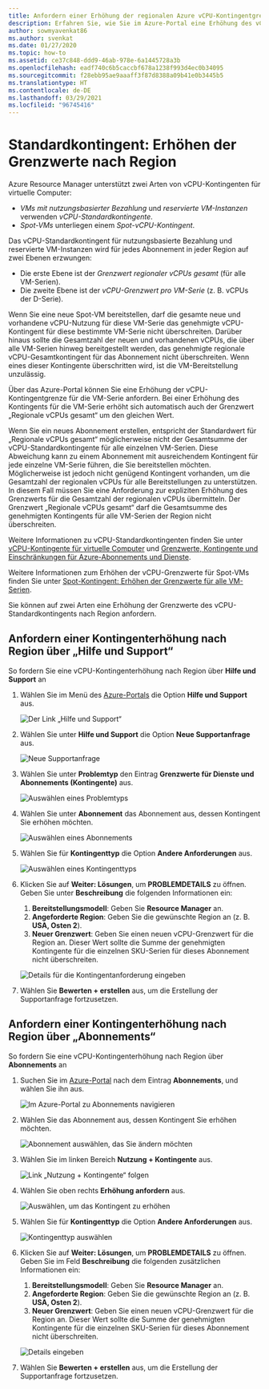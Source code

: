 ```yaml
---
title: Anfordern einer Erhöhung der regionalen Azure vCPU-Kontingentgrenzwerte
description: Erfahren Sie, wie Sie im Azure-Portal eine Erhöhung des vCPU-Kontingentgrenzwerts für eine Region anfordern.
author: sowmyavenkat86
ms.author: svenkat
ms.date: 01/27/2020
ms.topic: how-to
ms.assetid: ce37c848-ddd9-46ab-978e-6a1445728a3b
ms.openlocfilehash: eadf740c6b5caccbf678a1238f993d4ec0b34095
ms.sourcegitcommit: f28ebb95ae9aaaff3f87d8388a09b41e0b3445b5
ms.translationtype: HT
ms.contentlocale: de-DE
ms.lasthandoff: 03/29/2021
ms.locfileid: "96745416"
---
```

# <a name="standard-quota-increase-limits-by-region"></a>Standardkontingent: Erhöhen der Grenzwerte nach Region

Azure Resource Manager unterstützt zwei Arten von vCPU-Kontingenten für virtuelle Computer:

* *VMs mit nutzungsbasierter Bezahlung* und *reservierte VM-Instanzen* verwenden *vCPU-Standardkontingente*.
* *Spot-VMs* unterliegen einem *Spot-vCPU-Kontingent*.

Das vCPU-Standardkontingent für nutzungsbasierte Bezahlung und reservierte VM-Instanzen wird für jedes Abonnement in jeder Region auf zwei Ebenen erzwungen:

* Die erste Ebene ist der *Grenzwert regionaler vCPUs gesamt* (für alle VM-Serien).
* Die zweite Ebene ist der *vCPU-Grenzwert pro VM-Serie* (z. B. vCPUs der D-Serie).

Wenn Sie eine neue Spot-VM bereitstellen, darf die gesamte neue und vorhandene vCPU-Nutzung für diese VM-Serie das genehmigte vCPU-Kontingent für diese bestimmte VM-Serie nicht überschreiten. Darüber hinaus sollte die Gesamtzahl der neuen und vorhandenen vCPUs, die über alle VM-Serien hinweg bereitgestellt werden, das genehmigte regionale vCPU-Gesamtkontingent für das Abonnement nicht überschreiten. Wenn eines dieser Kontingente überschritten wird, ist die VM-Bereitstellung unzulässig.

Über das Azure-Portal können Sie eine Erhöhung der vCPU-Kontingentgrenze für die VM-Serie anfordern. Bei einer Erhöhung des Kontingents für die VM-Serie erhöht sich automatisch auch der Grenzwert „Regionale vCPUs gesamt“ um den gleichen Wert.

Wenn Sie ein neues Abonnement erstellen, entspricht der Standardwert für „Regionale vCPUs gesamt“ möglicherweise nicht der Gesamtsumme der vCPU-Standardkontingente für alle einzelnen VM-Serien. Diese Abweichung kann zu einem Abonnement mit ausreichendem Kontingent für jede einzelne VM-Serie führen, die Sie bereitstellen möchten. Möglicherweise ist jedoch nicht genügend Kontingent vorhanden, um die Gesamtzahl der regionalen vCPUs für alle Bereitstellungen zu unterstützen. In diesem Fall müssen Sie eine Anforderung zur expliziten Erhöhung des Grenzwerts für die Gesamtzahl der regionalen vCPUs übermitteln. Der Grenzwert „Regionale vCPUs gesamt“ darf die Gesamtsumme des genehmigten Kontingents für alle VM-Serien der Region nicht überschreiten.

Weitere Informationen zu vCPU-Standardkontingenten finden Sie unter [vCPU-Kontingente für virtuelle Computer](../../virtual-machines/windows/quotas.md) und [Grenzwerte, Kontingente und Einschränkungen für Azure-Abonnements und Dienste](../../azure-resource-manager/management/azure-subscription-service-limits.md).

Weitere Informationen zum Erhöhen der vCPU-Grenzwerte für Spot-VMs finden Sie unter [Spot-Kontingent: Erhöhen der Grenzwerte für alle VM-Serien](low-priority-quota.md).

Sie können auf zwei Arten eine Erhöhung der Grenzwerte des vCPU-Standardkontingents nach Region anfordern.

## <a name="request-a-quota-increase-by-region-from-help--support"></a>Anfordern einer Kontingenterhöhung nach Region über „Hilfe und Support“

So fordern Sie eine vCPU-Kontingenterhöhung nach Region über **Hilfe und Support** an

1. Wählen Sie im Menü des [Azure-Portals](https://portal.azure.com) die Option **Hilfe und Support** aus.

   ![Der Link „Hilfe und Support“](./media/resource-manager-core-quotas-request/help-plus-support.png)

1. Wählen Sie unter **Hilfe und Support** die Option **Neue Supportanfrage** aus.

    ![Neue Supportanfrage](./media/resource-manager-core-quotas-request/new-support-request.png)

1. Wählen Sie unter **Problemtyp** den Eintrag **Grenzwerte für Dienste und Abonnements (Kontingente)** aus.

   ![Auswählen eines Problemtyps](./media/resource-manager-core-quotas-request/select-quota-issue-type.png)

1. Wählen Sie unter **Abonnement** das Abonnement aus, dessen Kontingent Sie erhöhen möchten.

   ![Auswählen eines Abonnements](./media/resource-manager-core-quotas-request/select-subscription-support-request.png)

1. Wählen Sie für **Kontingenttyp** die Option **Andere Anforderungen** aus.

   ![Auswählen eines Kontingenttyps](./media/resource-manager-core-quotas-request/regional-quotatype.png)

1. Klicken Sie auf **Weiter: Lösungen**, um **PROBLEMDETAILS** zu öffnen. Geben Sie unter **Beschreibung** die folgenden Informationen ein:

    1. **Bereitstellungsmodell**: Geben Sie **Resource Manager** an.  
    1. **Angeforderte Region**: Geben Sie die gewünschte Region an (z. B. **USA, Osten 2**).  
    1. **Neuer Grenzwert**: Geben Sie einen neuen vCPU-Grenzwert für die Region an. Dieser Wert sollte die Summe der genehmigten Kontingente für die einzelnen SKU-Serien für dieses Abonnement nicht überschreiten.

    ![Details für die Kontingentanforderung eingeben](./media/resource-manager-core-quotas-request/regional-details.png)

1. Wählen Sie **Bewerten + erstellen** aus, um die Erstellung der Supportanfrage fortzusetzen.

## <a name="request-a-quota-increase-by-region-from-subscriptions"></a>Anfordern einer Kontingenterhöhung nach Region über „Abonnements“

So fordern Sie eine vCPU-Kontingenterhöhung nach Region über **Abonnements** an

1. Suchen Sie im [Azure-Portal](https://portal.azure.com) nach dem Eintrag **Abonnements**, und wählen Sie ihn aus.

   ![Im Azure-Portal zu Abonnements navigieren](./media/resource-manager-core-quotas-request/search-for-subscriptions.png)

1. Wählen Sie das Abonnement aus, dessen Kontingent Sie erhöhen möchten.

   ![Abonnement auswählen, das Sie ändern möchten](./media/resource-manager-core-quotas-request/select-subscription-change-quota.png)

1. Wählen Sie im linken Bereich **Nutzung + Kontingente** aus.

   ![Link „Nutzung + Kontingente“ folgen](./media/resource-manager-core-quotas-request/select-usage-plus-quotas.png)

1. Wählen Sie oben rechts **Erhöhung anfordern** aus.

   ![Auswählen, um das Kontingent zu erhöhen](./media/resource-manager-core-quotas-request/request-increase-from-subscription.png)

1. Wählen Sie für **Kontingenttyp** die Option **Andere Anforderungen** aus.

   ![Kontingenttyp auswählen](./media/resource-manager-core-quotas-request/regional-quotatype.png)

1. Klicken Sie auf **Weiter: Lösungen**, um **PROBLEMDETAILS** zu öffnen. Geben Sie im Feld **Beschreibung** die folgenden zusätzlichen Informationen ein:

    1. **Bereitstellungsmodell**: Geben Sie **Resource Manager** an.  
    1. **Angeforderte Region**: Geben Sie die gewünschte Region an (z. B. **USA, Osten 2**).  
    1. **Neuer Grenzwert**: Geben Sie einen neuen vCPU-Grenzwert für die Region an. Dieser Wert sollte die Summe der genehmigten Kontingente für die einzelnen SKU-Serien für dieses Abonnement nicht überschreiten.

    ![Details eingeben](./media/resource-manager-core-quotas-request/regional-details.png)

1. Wählen Sie **Bewerten + erstellen** aus, um die Erstellung der Supportanfrage fortzusetzen.
